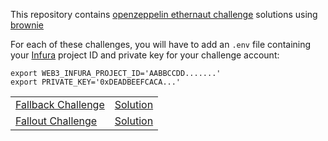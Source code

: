 This repository contains [openzeppelin ethernaut challenge](https://ethernaut.openzeppelin.com/) solutions using [brownie](https://eth-brownie.readthedocs.io)

For each of these challenges, you will have to add an `.env` file containing your [Infura](https://infura.io/) project ID and private key for your challenge account:
```shell
export WEB3_INFURA_PROJECT_ID='AABBCCDD.......'
export PRIVATE_KEY='0xDEADBEEFCACA...'
```

|   |   |
|---|---|
| [Fallback Challenge](https://ethernaut.openzeppelin.com/level/0x9CB391dbcD447E645D6Cb55dE6ca23164130D008) | [Solution](01-fallback/fallback/README-fr.md)|
| [Fallout Challenge](https://ethernaut.openzeppelin.com/level/0x5732B2F88cbd19B6f01E3a96e9f0D90B917281E5) | [Solution](02-fallout/fallout) |

